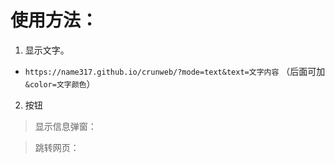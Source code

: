# 使用方法：
1. 显示文字。
 - `https://name317.github.io/crunweb/?mode=text&text=文字内容`
（后面可加 `&color=文字颜色`）
2. 按钮
> 显示信息弹窗：

> 跳转网页：
